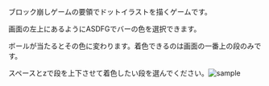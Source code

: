 ブロック崩しゲームの要領でドットイラストを描くゲームです。

画面の左上にあるようにASDFGでバーの色を選択できます。

ボールが当たるとその色に変わります。着色できるのは画面の一番上の段のみです。

スペースとzで段を上下させて着色したい段を選んでください。![sample](https://github.com/haru827/Dot_Game_python/assets/114441047/3735a76b-d473-46fc-85b3-c87694c26b1b)
